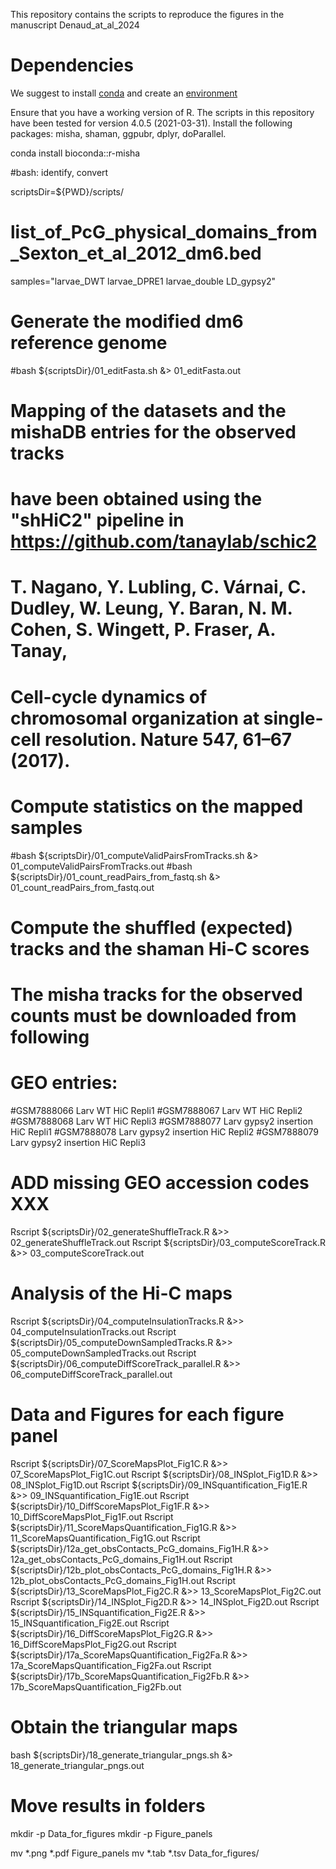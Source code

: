 This repository contains the scripts to reproduce the figures in the manuscript Denaud_at_al_2024

# Dependencies #
We suggest to install [conda](https://conda.io/projects/conda/en/latest/user-guide/getting-started.html) and create an [environment](https://conda.io/projects/conda/en/latest/user-guide/tasks/manage-environments.html)

Ensure that you have a working version of R. The scripts in this repository have been tested for version 4.0.5 (2021-03-31).
Install the following packages:
misha, shaman, ggpubr, dplyr, doParallel.

conda install bioconda::r-misha


#bash: identify, convert

scriptsDir=${PWD}/scripts/

# list_of_PcG_physical_domains_from_Sexton_et_al_2012_dm6.bed
samples="larvae_DWT larvae_DPRE1 larvae_double LD_gypsy2"

# Generate the modified dm6 reference genome
#bash     ${scriptsDir}/01_editFasta.sh &> 01_editFasta.out

# Mapping of the datasets and the mishaDB entries for the observed tracks
# have been obtained using the "shHiC2" pipeline in https://github.com/tanaylab/schic2
# T. Nagano, Y. Lubling, C. Várnai, C. Dudley, W. Leung, Y. Baran, N. M. Cohen, S. Wingett, P. Fraser, A. Tanay,
# Cell-cycle dynamics of chromosomal organization at single-cell resolution. Nature 547, 61–67 (2017).

# Compute statistics on the mapped samples
#bash     ${scriptsDir}/01_computeValidPairsFromTracks.sh &> 01_computeValidPairsFromTracks.out
#bash     ${scriptsDir}/01_count_readPairs_from_fastq.sh  &> 01_count_readPairs_from_fastq.out

# Compute the shuffled (expected) tracks and the shaman Hi-C scores
# The misha tracks for the observed counts must be downloaded from following
# GEO entries:
#GSM7888066	Larv WT HiC Repli1
#GSM7888067	Larv WT HiC Repli2
#GSM7888068	Larv WT HiC Repli3
#GSM7888077	Larv gypsy2 insertion HiC Repli1
#GSM7888078	Larv gypsy2 insertion HiC Repli2
#GSM7888079	Larv gypsy2 insertion HiC Repli3
# ADD missing GEO accession codes XXX

Rscript ${scriptsDir}/02_generateShuffleTrack.R &>> 02_generateShuffleTrack.out
Rscript ${scriptsDir}/03_computeScoreTrack.R    &>> 03_computeScoreTrack.out

# Analysis of the Hi-C maps
Rscript ${scriptsDir}/04_computeInsulationTracks.R        &>> 04_computeInsulationTracks.out
Rscript ${scriptsDir}/05_computeDownSampledTracks.R       &>> 05_computeDownSampledTracks.out
Rscript ${scriptsDir}/06_computeDiffScoreTrack_parallel.R &>> 06_computeDiffScoreTrack_parallel.out

# Data and Figures for each figure panel
Rscript ${scriptsDir}/07_ScoreMapsPlot_Fig1C.R                 &>> 07_ScoreMapsPlot_Fig1C.out
Rscript ${scriptsDir}/08_INSplot_Fig1D.R                       &>> 08_INSplot_Fig1D.out
Rscript ${scriptsDir}/09_INSquantification_Fig1E.R             &>> 09_INSquantification_Fig1E.out
Rscript ${scriptsDir}/10_DiffScoreMapsPlot_Fig1F.R             &>> 10_DiffScoreMapsPlot_Fig1F.out
Rscript ${scriptsDir}/11_ScoreMapsQuantification_Fig1G.R       &>> 11_ScoreMapsQuantification_Fig1G.out
Rscript ${scriptsDir}/12a_get_obsContacts_PcG_domains_Fig1H.R  &>> 12a_get_obsContacts_PcG_domains_Fig1H.out
Rscript ${scriptsDir}/12b_plot_obsContacts_PcG_domains_Fig1H.R &>> 12b_plot_obsContacts_PcG_domains_Fig1H.out
Rscript ${scriptsDir}/13_ScoreMapsPlot_Fig2C.R                 &>> 13_ScoreMapsPlot_Fig2C.out
Rscript ${scriptsDir}/14_INSplot_Fig2D.R                       &>> 14_INSplot_Fig2D.out
Rscript ${scriptsDir}/15_INSquantification_Fig2E.R             &>> 15_INSquantification_Fig2E.out
Rscript ${scriptsDir}/16_DiffScoreMapsPlot_Fig2G.R             &>> 16_DiffScoreMapsPlot_Fig2G.out
Rscript ${scriptsDir}/17a_ScoreMapsQuantification_Fig2Fa.R     &>>  17a_ScoreMapsQuantification_Fig2Fa.out
Rscript ${scriptsDir}/17b_ScoreMapsQuantification_Fig2Fb.R     &>>  17b_ScoreMapsQuantification_Fig2Fb.out

# Obtain the triangular maps
bash ${scriptsDir}/18_generate_triangular_pngs.sh &> 18_generate_triangular_pngs.out

# Move results in folders
mkdir -p Data_for_figures
mkdir -p Figure_panels

mv *.png *.pdf Figure_panels
mv *.tab *.tsv Data_for_figures/
